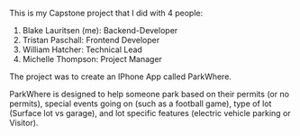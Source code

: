 This is my Capstone project that I did with 4 people:

1. Blake Lauritsen (me): Backend-Developer
2. Tristan Paschall: Frontend Developer
3. William Hatcher: Technical Lead
4. Michelle Thompson: Project Manager

The project was to create an IPhone App called ParkWhere.

ParkWhere is designed to help someone park based on their permits (or no permits), special events going on (such as a football game), type of lot (Surface lot vs garage), and lot specific features (electric vehicle parking or Visitor).
